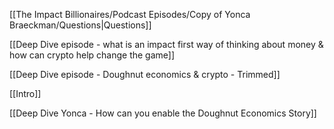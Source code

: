 [[The Impact Billionaires/Podcast Episodes/Copy of Yonca Braeckman/Questions|Questions]]

[[Deep Dive episode - what is an impact first way of thinking about money & how can crypto help change the game]]

[[Deep Dive episode - Doughnut economics & crypto - Trimmed]]

[[Intro]]

[[Deep Dive Yonca - How can you enable the Doughnut Economics Story]]